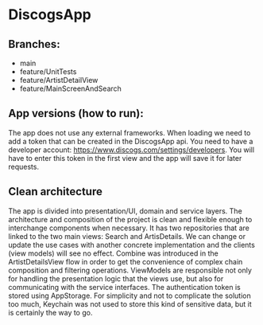# DiscogsApp

## Branches:
- main
- feature/UnitTests
- feature/ArtistDetailView
- feature/MainScreenAndSearch

## App versions (how to run):
The app does not use any external frameworks. When loading we need to add a token that can be created in the DiscogsApp api. You need to have a developer account: https://www.discogs.com/settings/developers.
You will have to enter this token in the first view and the app will save it for later requests.

## Clean architecture
The app is divided into presentation/UI, domain and service layers.
The architecture and composition of the project is clean and flexible enough to interchange components when necessary. It has two repositories that are linked to the two main views: Search and ArtisDetails. We can change or update the use cases with another concrete implementation and the clients (view models) will see no effect.
Combine was introduced in the ArtistDetailsView flow in order to get the convenience of complex chain composition and filtering operations.
ViewModels are responsible not only for handling the presentation logic that the views use, but also for communicating with the service interfaces.
The authentication token is stored using AppStorage. For simplicity and not to complicate the solution too much, Keychain was not used to store this kind of sensitive data, but it is certainly the way to go.
